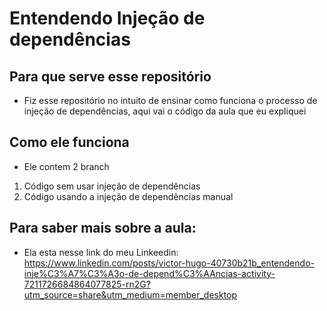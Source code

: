 # Entendendo Injeção de dependências 


## Para que serve esse repositório 
- Fiz esse repositório no intuito de ensinar como funciona o processo de injeção de dependências, aqui vai o código da aula que eu expliquei

## Como ele funciona 
- Ele contem 2 branch 
1. Código sem usar injeção de dependências 
2. Código usando a injeção de dependências manual



## Para saber mais sobre a aula: 
- Ela esta nesse link do meu Linkeedin: 
https://www.linkedin.com/posts/victor-hugo-40730b21b_entendendo-inje%C3%A7%C3%A3o-de-depend%C3%AAncias-activity-7211726684864077825-rn2G?utm_source=share&utm_medium=member_desktop
